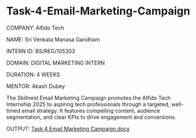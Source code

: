 # Task-4-Email-Marketing-Campaign

COMPANY: Alfido Tech

NAME: Sri Venkata Manasa Gandham

INTERN ID: BS/REG/105303

DOMAIN: DIGITAL MARKETING INTERN

DURATION: 4 WEEKS

MENTOR: Akash Dubey

The Skillnest Email Marketing Campaign promotes the Alfido Tech Internship 2025 to aspiring tech professionals through a targeted, well-timed email strategy. It features compelling content, audience segmentation, and clear KPIs to drive engagement and conversions.


OUTPUT: [Task 4 Email Marketing Campaign.docx](https://github.com/user-attachments/files/21351025/Task.4.Email.Marketing.Campaign.docx)
